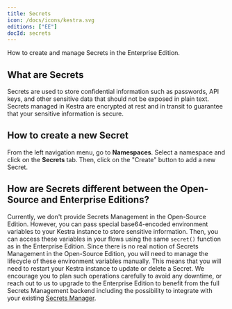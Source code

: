 ```yaml
---
title: Secrets
icon: /docs/icons/kestra.svg
editions: ["EE"]
docId: secrets
---
```


How to create and manage Secrets in the Enterprise Edition.

## What are Secrets

Secrets are used to store confidential information such as passwords, API keys, and other sensitive data that should not be exposed in plain text. Secrets managed in Kestra are encrypted at rest and in transit to guarantee that your sensitive information is secure.

## How to create a new Secret

From the left navigation menu, go to **Namespaces**. Select a namespace and click on the **Secrets** tab. Then, click on the "Create" button to add a new Secret.

## How are Secrets different between the Open-Source and Enterprise Editions?

Currently, we don't provide Secrets Management in the Open-Source Edition. However, you can pass special base64-encoded environment variables to your Kestra instance to store sensitive information. Then, you can access these variables in your flows using the same `secret()` function as in the Enterprise Edition. Since there is no real notion of Secrets Management in the Open-Source Edition, you will need to manage the lifecycle of these environment variables manually. This means that you will need to restart your Kestra instance to update or delete a Secret. We encourage you to plan such operations carefully to avoid any downtime, or reach out to us to upgrade to the Enterprise Edition to benefit from the full Secrets Management backend including the possibility to integrate with your existing [Secrets Manager](./secrets-manager.md).

